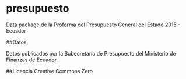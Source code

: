 # presupuesto
Data package de la Proforma del Presupuesto General del Estado 2015 - Ecuador

##Datos

Datos publicados por la Subecretaría de Presupuesto del Ministerio de Finanzas de Ecuador.

##Licencia
Creative Commons Zero
